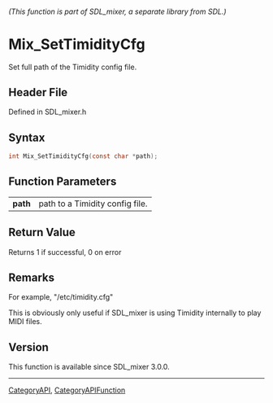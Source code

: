 ###### (This function is part of SDL_mixer, a separate library from SDL.)
# Mix_SetTimidityCfg

Set full path of the Timidity config file.

## Header File

Defined in SDL_mixer.h

## Syntax

```c
int Mix_SetTimidityCfg(const char *path);

```

## Function Parameters

|              |                                 |
| ------------ | ------------------------------- |
| **path**     | path to a Timidity config file. |

## Return Value

Returns 1 if successful, 0 on error

## Remarks

For example, "/etc/timidity.cfg"

This is obviously only useful if SDL_mixer is using Timidity internally to
play MIDI files.

## Version

This function is available since SDL_mixer 3.0.0.

----
[CategoryAPI](CategoryAPI), [CategoryAPIFunction](CategoryAPIFunction)

